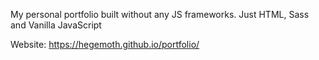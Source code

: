 My personal portfolio built without any JS frameworks.
Just HTML, Sass and Vanilla JavaScript

Website: https://hegemoth.github.io/portfolio/
